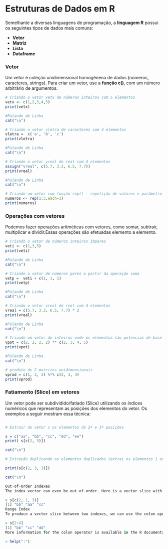 # Estruturas de Dados em R

Semelhante a diversas linguagens de programação, a <b>linguagem R</b> possui os seguintes tipos de dados mais comuns:
+ <b>Vetor</b>
+ <b>Matriz</b>
+ <b>Lista </b>
+ <b>Dataframe</b>

### <b>Vetor</b>

Um vetor é coleção unidimensional homogênena de dados (números, caracteres, strings). Para criar um vetor, use a **função c()**, com um número arbitrário de argumentos.

``` R runnable
# Criando o vetor vetx de números inteiros com 5 elementos
vetx <- c(1,2,3,4,5)
print(vetx)

#Pulando de Linha 
cat("\n")

# Criando o vetor vletra de caracteres com 3 elementos
vletra =  c('a', 'b', 'c')
print(vletra)

#Pulando de Linha 
cat("\n")

# Criando o vetor vreal do real com 4 elementos
assign("vreal", c(5.7, 3.3, 6.5, 7.7))
print(vreal)

#Pulando de Linha 
cat("\n")

# Criando um vetor com função rep() - repetição de valores e parâmetro each= informando que cada número deve ser repetido 3 x
numeros <- rep(1:3,each=3)
print(numeros)

```
### <b>Operações com vetores</b>
Podemos fazer operações aritméticas com vetores, como somar, subtrair, multiplicar e dividir.Essas operações são efetuadas elemento a elemento.
``` R runnable
# Criando o vetor de números inteiros ímpares
veti <- c(1,3,5)
print(veti)

#Pulando de Linha 
cat("\n")

# Criando o vetor de números pares a partir da operação soma
vetp =  veti + c(1, 1, 1)
print(vetp)

#Pulando de Linha 
cat("\n")

# Criando o vetor vreal do real com 4 elementos
vreal = c(5.7, 3.3, 6.5, 7.7) * 2
print(vreal)

#Pulando de Linha 
cat("\n")

# Criando um vetor de inteiros onde os elementos são potencias de base 2
vpot = c(2, 2, 2, 2) ** c(2, 3, 4, 5)
print(vpot)

#Pulando de Linha 
cat("\n")

# produto de 2 matrizes unidimensionais
vprod = c(1, 2, 3) %*% c(2, 3, 4)
print(vprod)

```

### Fatiamento (Slice) em vetores

Um vetor pode ser subdividido/fatiado (Slice) utilizando os índices numéricos que representam as posições dos elementos do vetor.  Os exemplos a seguir mostram essa técnica:

```R runnable

# Extrair do vetor s os elementos da 2º e 3º posições

s = c("aa", "bb", "cc", "dd", "ee") 
print( s[c(2, 3)]) 

cat("\n")

# Extração duplicando os elementos duplicados (extrai os elementos 1 ou + vezes. Extrai o elemento da 3ª posição 2 x

print(s[c(2, 3, 3)]) 

cat("\n")

Out-of-Order Indexes
The index vector can even be out-of-order. Here is a vector slice with the order of first and second members reversed.

> s[c(2, 1, 3)] 
[1] "bb" "aa" "cc"
Range Index
To produce a vector slice between two indexes, we can use the colon operator ":". This can be convenient for situations involving large vectors.

> s[2:4] 
[1] "bb" "cc" "dd"
More information for the colon operator is available in the R documentation.

> help(":")




